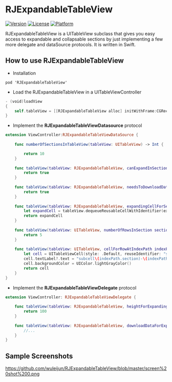 # RJExpandableTableView

[![Version](	https://img.shields.io/cocoapods/v/RJExpandableTableView.svg)](http://cocoadocs.org/docsets/RJExpandableTableView)
[![License](https://img.shields.io/cocoapods/l/RJExpandableTableView.svg?style=flat)](http://cocoadocs.org/docsets/RJExpandableTableView)
[![Platform](https://img.shields.io/cocoapods/p/RJExpandableTableView.svg?style=flat)](http://cocoadocs.org/docsets/RJExpandableTableView)

RJExpandableTableView is a UITableView subclass that gives you easy access to expandable and collapsable sections by just implementing a few more delegate and dataSource protocols.
It is written in Swift.

## How to use RJExpandableTableView

* Installation

```
pod 'RJExpandableTableView'
```

* Load the RJExpandableTableView in a UITableViewController

```swift
- (void)loadView
{
    self.tableView = [[RJExpandableTableView alloc] initWithFrame:CGRectZero style:UITableViewStylePlain];
}
```

* Implement the **RJExpandableTableViewDatasource** protocol

```swift
extension ViewController:RJExpandableTableViewDataSource {
    
    func numberOfSectionsInTableView(tableView: UITableView) -> Int {

        return 10
    }
    
    func tableView(tableView: RJExpandableTableView, canExpandInSection section: Int) -> Bool {
        return true
    }
    
    func tableView(tableView: RJExpandableTableView, needsToDownloadDataForExpandSection section: Int) -> Bool {
        return true
    }
    
    func tableView(tableView: RJExpandableTableView, expandingCellForSection section: Int) -> RJExpandingTableViewCell{
        let expandCell = tableView.dequeueReusableCellWithIdentifier(expandCellId) as! ExpandTableViewCell
        return expandCell
    }
    
    func tableView(tableView: UITableView, numberOfRowsInSection section: Int) -> Int {
        return 5
    }
    
    func tableView(tableView: UITableView, cellForRowAtIndexPath indexPath: NSIndexPath) -> UITableViewCell {
        let cell = UITableViewCell(style: .Default, reuseIdentifier: "subCell")
        cell.textLabel?.text = "subcell\(indexPath.section)-\(indexPath.row)"
        cell.backgroundColor = UIColor.lightGrayColor()
        return cell
    }
}
```

* Implement the **RJExpandableTableViewDelegate** protocol

```swift
extension ViewController: RJExpandableTableViewDelegate {
    
    func tableView(tableView: RJExpandableTableView, heightForExpandingCellAtSection section: Int) -> CGFloat {
        return 100
    }
    
    func tableView(tableView: RJExpandableTableView, downloadDataForExpandableSection section: Int) {
        //...
    }
}

```

## Sample Screenshots
<https://github.com/wuleijun/RJExpandableTableView/blob/master/screen%20shot%200.png>

